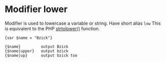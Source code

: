 Modifier lower
==============

Modifier is used to lowercase a variable or string. Have short alias `low`
This is equivalent to the PHP [strtolower()](http://docs.php.net/lower) function.

```smarty
{var $name = "Bzick"}

{$name}         output Bzick
{$name|upper}   output bzick
{$name|up}      output bzick too
```